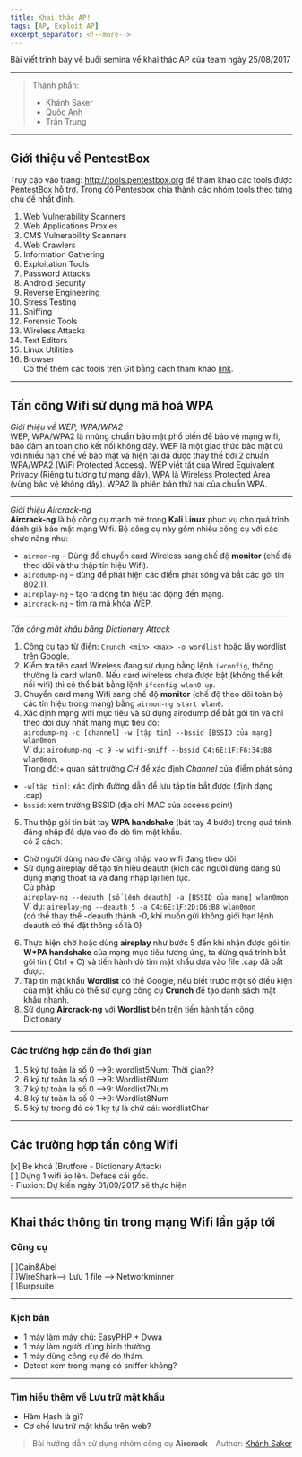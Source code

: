 ```yaml
---
title: Khai thác AP!
tags: [AP, Exploit AP]
excerpt_separator: <!--more-->
---
```

Bài viết trình bày về buổi semina về khai thác AP của team ngày 25/08/2017
<!--more-->
   
   
---
>Thành phần:  
>- Khánh Saker  
>- Quốc Anh  
>- Trần Trung  
   
---
## Giới thiệu về PentestBox
Truy cập vào trang: http://tools.pentestbox.org để tham khảo các tools được PentestBox hỗ trợ. Trong đó Pentesbox chia thành các nhóm tools theo từng chủ đề nhất định.  
1. Web Vulnerability Scanners  
2. Web Applications Proxies  
3. CMS Vulnerability Scanners  
4. Web Crawlers  
5. Information Gathering  
6. Exploitation Tools  
7. Password Attacks  
8. Android Security  
9. Reverse Engineering    
10. Stress Testing  
11. Sniffing  
12. Forensic Tools  
13. Wireless Attacks  
14. Text Editors  
15. Linux Utilities  
16. Browser  
Có thể thêm các tools trên Git bằng cách tham khảo [link](https://github.com/infoslack/awesome-web-hacking).
   
---
## Tấn công Wifi sử dụng mã hoá WPA
*Giới thiệu về WEP, WPA/WPA2*  
WEP, WPA/WPA2 là những chuẩn bảo mật phổ biến để bảo vệ mạng wifi, bảo đảm an toàn cho kết nối không dây. WEP là một giao thức bảo mật cũ với nhiều hạn chế về bảo mật và hiện tại đã được thay thế bởi 2 chuẩn WPA/WPA2 (WiFi Protected Access). WEP viết tắt của Wired Equivalent Privacy (Riêng tư tương tự mạng dây), WPA là Wireless Protected Area (vùng bảo vệ không dây). WPA2 là phiên bản thứ hai của chuẩn WPA.
   
---
*Giới thiệu Aircrack-ng*  
**Aircrack-ng** là bộ công cụ mạnh mẽ trong **Kali Linux** phục vụ cho quá trình đánh giá bảo mật mạng Wifi. Bộ công cụ này gồm nhiều công cụ với các chức năng như:
- `airmon-ng` – Dùng để chuyển card Wireless sang chế độ **monitor** (chế độ theo dõi và thu thập tín hiệu Wifi).
- `airodump-ng` – dùng để phát hiện các điểm phát sóng và bắt các gói tin 802.11.
- `aireplay-ng` – tạo ra dòng tín hiệu tác động đến mạng.
- `aircrack-ng` – tìm ra mã khóa WEP.
   
---
*Tấn công mật khẩu bằng Dictionary Attack*  
1. Công cụ tạo từ điển: `Crunch <min> <max> -o wordlist` hoặc lấy wordlist trên Google.    
2. Kiểm tra tên card Wireless đang sử dụng bằng lệnh `iwconfig`, thông thường là card wlan0. Nếu card wireless chưa được bật (không thể kết nối wifi) thì có thể bật bằng lệnh `ifconfig wlan0 up`.   
3. Chuyển card mạng Wifi sang chế độ **monitor** (chế độ theo dõi toàn bộ các tín hiệu trong mạng) bằng `airmon-ng start wlan0`.   
4. Xác định mạng wifi mục tiêu và sử dụng airodump để bắt gói tin và chỉ theo dõi duy nhất mạng mục tiêu đó:    
`airodump-ng -c [channel] -w [tập tin] --bssid [BSSID của mạng] wlan0mon`  
Ví dụ: `airodump-ng -c 9 -w wifi-sniff --bssid C4:6E:1F:F6:34:B8 wlan0mon`.  
Trong đó:+ quan sát trường *CH* để xác định *Channel* của điểm phát sóng  
+ `-w[tập tin]`: xác định đường dẫn để lưu tập tin bắt được (định dạng .cap)  
+ `bssid`: xem trường BSSID (địa chỉ MAC của access point)   
5. Thu thập gói tin bắt tay **WPA handshake** (bắt tay 4 bước) trong quá trình đăng nhập để dựa vào đó dò tìm mật khẩu.  
có 2 cách:  
+ Chờ người dùng nào đó đăng nhập vào wifi đang theo dõi.  
+ Sử dụng aireplay để tạo tín hiệu deauth (kích các người dùng đang sử dụng mạng thoát ra và đăng nhập lại liên tục.  
Cú pháp:  
    `aireplay-ng --deauth [số lệnh deauth] -a [BSSID của mạng] wlan0mon`  
    Ví dụ: `aireplay-ng --deauth 5 -a C4:6E:1F:2D:D6:B8 wlan0mon`  
    (có thể thay thế -deauth thành -0, khi muốn gửi  không giới hạn lệnh deauth có thể đặt thông số là 0)<br/>  
6. Thực hiện chờ hoặc dùng **aireplay** như bước 5 đến khi nhận được gói tin **W*PA handshake** của mạng mục tiêu tương ứng, ta dừng quá trình bắt gói tin ( Ctrl + C) và tiến hành dò tìm mật khẩu dựa vào file .cap đã bắt được.   
7. Tập tin mật khẩu **Wordlist** có thể Google, nếu biết trước một số điều kiện của mật khẩu có thể sử dụng công cụ **Crunch** để tạo danh sách mật khẩu nhanh.   
8. Sử dụng **Aircrack-ng** với **Wordlist** bên trên tiến hành tấn công Dictionary  
   
---
### Các trường hợp cần đo thời gian
1. 5 ký tự toàn là số 0 -->9: wordlist5Num: Thời gian??
2. 6 ký tự toàn là số 0 -->9: Wordlist6Num
3. 7 ký tự toàn là số 0 -->9: Wordlist7Num
4. 8 ký tự toàn là số 0 -->9: Wordlist8Num
5. 5 ký tự trong đó có 1 ký tự là chữ cái: wordlistChar
   
---
## Các trường hợp tấn công Wifi
[x] Bẻ khoá (Brutfore - Dictionary Attack)  
[ ] Dựng 1 wifi ảo lên. Deface cái gốc.  
	- Fluxion: Dự kiến ngày 01/09/2017 sẽ thực hiện  
   
---
## Khai thác thông tin trong mạng Wifi lần gặp tới
### Công cụ
[ ]Cain&Abel  
[ ]WireShark--> Lưu 1 file --> Networkminner  
[ ]Burpsuite  
   
---
### Kịch bản
- 1 máy làm máy chủ: EasyPHP + Dvwa
- 1 máy làm người dùng bình thường.
- 1 máy dùng công cụ để do thám.
- Detect xem trong mạng có sniffer không?  
   
---
### Tìm hiểu thêm về Lưu trữ mật khẩu
- Hàm Hash là gì?
- Cơ chế lưu trữ mật khẩu trên web?   
   
> Bài hướng dẫn sử dụng nhóm công cụ **Aircrack**   - Author: [Khánh Saker](https://khanhsaker97.github.io)  